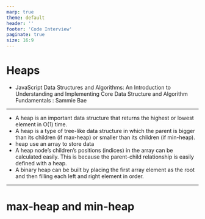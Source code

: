 ```yaml
---
marp: true
theme: default
header: ''
footer: 'Code Interview'
paginate: true
size: 16:9
---
```


# Heaps

- JavaScript Data Structures and Algorithms: An Introduction to Understanding and Implementing Core Data Structure and Algorithm Fundamentals : Sammie Bae

---

- A heap is an important data structure that returns the highest or lowest element in O(1) time.
- A heap is a type of tree-like data structure in which the parent is bigger than its children (if max-heap) or smaller than its children (if min-heap).
- heap use an array to store data
- A heap node’s children’s positions (indices) in the array can be calculated easily. This is because the parent-child relationship is easily defined with a heap.
- A binary heap can be built by placing the first array element as the root and then filling each left and right element in order.

---

# max-heap and min-heap
